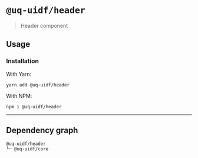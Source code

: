 # `@uq-uidf/header`

> Header component

## Usage

### Installation

With Yarn:
```shell
yarn add @uq-uidf/header
```

With NPM:
```shell
npm i @uq-uidf/header
```

---

## Dependency graph

```shell
@uq-uidf/header
└─ @uq-uidf/core
```